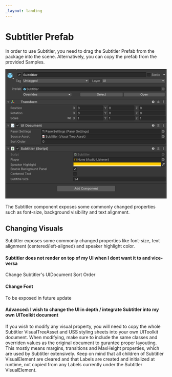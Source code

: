 ```yaml
---
_layout: landing
---
```


# Subtitler Prefab
In order to use Subtitler, you need to drag the Subtitler Prefab from the package into the scene. Alternatively, you can copy the prefab from the provided Samples.

![Prefab](../images/Screens/Prefab.PNG)


The Subtitler component exposes some commonly changed properties such as font-size, background visibility and text alignment. 



## Changing Visuals
Subtitler exposes some commonly changed properties like font-size, text alignment (centered/left-aligned) and speaker highlight color.

#### Subtitler does not render on top of my UI when I dont want it to and vice-versa
Change Subtitler's UIDocument Sort Order

#### Change Font
To be exposed in future update

#### Advanced: I wish to change the UI in depth / integrate Subtitler into my own UIToolkit document
If you wish to modify any visual property, you will need to copy the whole Subtitler VisualTreeAsset and USS styling sheets into your own  UIToolkit document. When modifying, make sure to include the same classes and overriden values as the original document to gurantee proper layouting. This mostly means margins, transitions and MaxHeight properties, which are used by Subtitler extensively. 
Keep on mind that all children of Subtitler VisualElement are cleared and that Labels are created and initialized at runtime, not copied from any Labels currently under the Subtitler VisualElement.